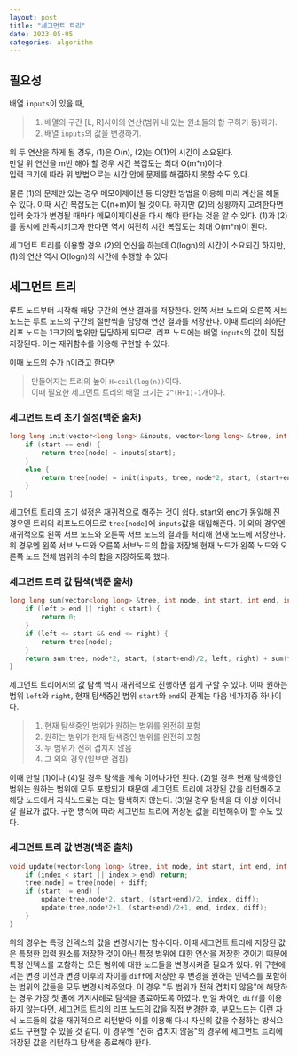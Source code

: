 ```yaml
---
layout: post
title: "세그먼트 트리"
date: 2023-05-05
categories: algorithm
---
```


## 필요성
배열 `inputs`이 있을 때,
> 1. 배열의 구간 [L, R]사이의 연산(범위 내 있는 원소들의 합 구하기 등)하기.
> 2. 배열 `inputs`의 값을 변경하기.

위 두 연산을 하게 될 경우, (1)은 O(n), (2)는 O(1)의 시간이 소요된다.  
만일 위 연산을 m번 해야 할 경우 시간 복잡도는 최대 O(m*n)이다.  
입력 크기에 따라 위 방법으로는 시간 안에 문제를 해결하지 못할 수도 있다.  

물론 (1)의 문제만 있는 경우 메모이제이션 등 다양한 방법을 이용해 미리 계산을 해둘 수 있다. 이때 시간 복잡도는 O(n+m)이 될 것이다. 하지만 (2)의 상황까지 고려한다면 입력 숫자가 변경될 때마다 메모이제이션을 다시 해야 한다는 것을 알 수 있다. (1)과 (2)를 동시에 만족시키고자 한다면 역시 여전히 시간 복잡도는 최대 O(m*n)이 된다.

세그먼트 트리를 이용할 경우 (2)의 연산을 하는데 O(logn)의 시간이 소요되긴 하지만, (1)의 연산 역시 O(logn)의 시간에 수행할 수 있다. 

## 세그먼트 트리
루트 노드부터 시작해 해당 구간의 연산 결과를 저장한다. 왼쪽 서브 노드와 오른쪽 서브 노드는 루트 노드의 구간의 절반씩을 담당해 연산 결과를 저장한다. 이때 트리의 최하단 리프 노드는 1크기의 범위만 담당하게 되므로, 리프 노드에는 배열 `inputs`의 값이 직접 저장된다. 이는 재귀함수를 이용해 구현할 수 있다.

이때 노드의 수가 n이라고 한다면 
> 만들어지는 트리의 높이 `H=ceil(log(n))`이다.  
> 이때 필요한 세그먼트 트리의 배열 크기는 `2^(H+1)-1`개이다.

### 세그먼트 트리 초기 설정(백준 출처)

```c++
long long init(vector<long long> &inputs, vector<long long> &tree, int node, int start, int end) {
    if (start == end) {
        return tree[node] = inputs[start];
    } 
    else {
        return tree[node] = init(inputs, tree, node*2, start, (start+end)/2) + init(a, tree, node*2+1, (start+end)/2+1, end);
    }
}
```

세그먼트 트리의 초기 설정은 재귀적으로 해주는 것이 쉽다. start와 end가 동일해 진 경우엔 트리의 리프노드이므로 `tree[node]`에 `inputs`값을 대입해준다. 이 외의 경우엔 재귀적으로 왼쪽 서브 노드와 오른쪽 서브 노드의 결과를 처리해 현재 노드에 저장한다. 위 경우엔 왼쪽 서브 노드와 오른쪽 서브노드의 합을 저장해 현재 노드가 왼쪽 노드와 오른쪽 노드 전체 범위의 수의 합을 저장하도록 했다.

### 세그먼트 트리 값 탐색(백준 출처)

```c++
long long sum(vector<long long> &tree, int node, int start, int end, int left, int right) {
    if (left > end || right < start) {
        return 0;
    }
    if (left <= start && end <= right) {
        return tree[node];
    }
    return sum(tree, node*2, start, (start+end)/2, left, right) + sum(tree, node*2+1, (start+end)/2+1, end, left, right);
}
```
세그먼트 트리에서의 값 탐색 역시 재귀적으로 진행하면 쉽게 구할 수 있다. 이때 원하는 범위 `left`와 `right`, 현재 탐색중인 범위 `start`와 `end`의 관계는 다음 네가지중 하나이다.  
> 1. 현재 탐색중인 범위가 원하는 범위를 완전히 포함  
> 2. 원하는 범위가 현재 탐색중인 범위를 완전히 포함  
> 3. 두 범위가 전혀 겹치지 않음  
> 4. 그 외의 경우(일부만 겹침)  

이때 만일 (1)이나 (4)일 경우 탐색을 계속 이어나가면 된다. (2)일 경우 현재 탐색중인 범위는 원하는 범위에 모두 포함되기 때문에 세그먼트 트리에 저장된 값을 리턴해주고 해당 노드에서 자식노드로는 더는 탐색하지 않는다. (3)일 경우 탐색을 더 이상 이어나갈 필요가 없다. 구현 방식에 따라 세그먼트 트리에 저장된 값을 리턴해줘야 할 수도 있다.

### 세그먼트 트리 값 변경(백준 출처)

```c++
void update(vector<long long> &tree, int node, int start, int end, int index, long long diff) {
    if (index < start || index > end) return;
    tree[node] = tree[node] + diff;
    if (start != end) {
        update(tree,node*2, start, (start+end)/2, index, diff);
        update(tree,node*2+1, (start+end)/2+1, end, index, diff);
    }
}
```
위의 경우는 특정 인덱스의 값을 변경시키는 함수이다. 이때 세그먼트 트리에 저장된 값은 특정한 입력 원소를 저장한 것이 아닌 특정 범위에 대한 연산을 저장한 것이기 때문에 특정 인덱스를 포함하는 모든 범위에 대한 노드들을 변경시켜줄 필요가 있다. 위 구현에서는 변경 이전과 변경 이후의 차이를 `diff`에 저장한 후 변경을 원하는 인덱스를 포함하는 범위의 값들을 모두 변경시켜주었다. 이 경우 "두 범위가 전혀 겹치지 않음"에 해당하는 경우 가장 첫 줄에 기저사례로 탐색을 종료하도록 하였다. 만일 차이인 `diff`를 이용하지 않는다면, 세그먼트 트리의 리프 노드의 값을 직접 변경한 후, 부모노드는 이런 자식 노드들의 값을 재귀적으로 리턴받아 이를 이용해 다시 자신의 값을 수정하는 방식으로도 구현할 수 있을 것 같다. 이 경우엔 "전혀 겹치지 않음"의 경우에 세그먼트 트리에 저장된 값을 리턴하고 탐색을 종료해야 한다.
